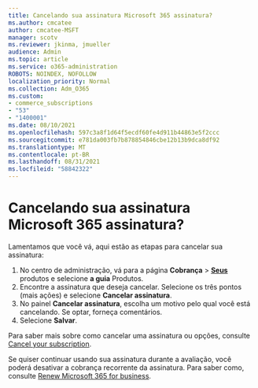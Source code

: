 ```yaml
---
title: Cancelando sua assinatura Microsoft 365 assinatura?
ms.author: cmcatee
author: cmcatee-MSFT
manager: scotv
ms.reviewer: jkinma, jmueller
audience: Admin
ms.topic: article
ms.service: o365-administration
ROBOTS: NOINDEX, NOFOLLOW
localization_priority: Normal
ms.collection: Adm_O365
ms.custom:
- commerce_subscriptions
- "53"
- "1400001"
ms.date: 08/10/2021
ms.openlocfilehash: 597c3a8f1d64f5ecdf60fe4d911b44863e5f2ccc
ms.sourcegitcommit: e781da003fb7b878854846cbe12b13b9dca8df92
ms.translationtype: MT
ms.contentlocale: pt-BR
ms.lasthandoff: 08/31/2021
ms.locfileid: "58842322"
---
```

# <a name="canceling-your-microsoft-365-subscription"></a>Cancelando sua assinatura Microsoft 365 assinatura?

Lamentamos que você vá, aqui estão as etapas para cancelar sua assinatura:

1. No centro de administração, vá para a página **Cobrança**  >  **[Seus](https://go.microsoft.com/fwlink/p/?linkid=842054)** produtos e selecione **a guia** Produtos.
2. Encontre a assinatura que deseja cancelar. Selecione os três pontos (mais ações) e selecione **Cancelar assinatura**.
3. No painel **Cancelar assinatura**, escolha um motivo pelo qual você está cancelando. Se optar, forneça comentários.
4. Selecione **Salvar**.

Para saber mais sobre como cancelar uma assinatura ou opções, consulte [Cancel your subscription](https://docs.microsoft.com/microsoft-365/commerce/subscriptions/cancel-your-subscription).

Se quiser continuar usando sua assinatura durante a avaliação, você poderá desativar a cobrança recorrente da assinatura. Para saber como, consulte [Renew Microsoft 365 for business](https://docs.microsoft.com/microsoft-365/commerce/subscriptions/renew-your-subscription).